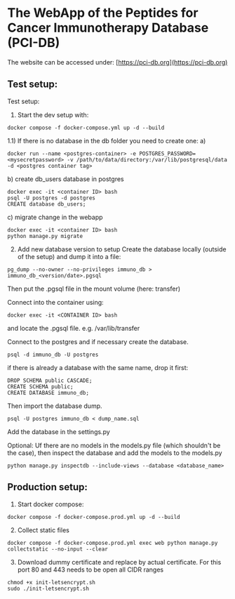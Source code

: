 # The WebApp of the Peptides for Cancer Immunotherapy Database (PCI-DB)

The website can be accessed under: 
[https://pci-db.org](https://pci-db.org)



## Test setup:

Test setup:

1) Start the dev setup with:
```
docker compose -f docker-compose.yml up -d --build
```

1.1) If there is no database in the db folder you need to create one:
 a) 
 ```
 docker run --name <postgres-container> -e POSTGRES_PASSWORD=<mysecretpassword> -v /path/to/data/directory:/var/lib/postgresql/data -d <postgres container tag>
 ```

b) create db_users database in postgres
```
docker exec -it <container ID> bash
psql -U postgres -d postgres
CREATE database db_users;
```

c) migrate change in the webapp
```
docker exec -it <container ID> bash
python manage.py migrate
```

2) Add new database version to setup
Create the database locally (outside of the setup) and dump it into a file:
```
pg_dump --no-owner --no-privileges immuno_db > immuno_db_<version/date>.pgsql
```
Then put the .pgsql file in the mount volume (here: transfer)

Connect into the container using:
```
docker exec -it <CONTAINER ID> bash
```
and locate the .pgsql file. e.g. /var/lib/transfer


Connect to the postgres and if necessary create the database.
```
psql -d immuno_db -U postgres
```

if there is already a database with the same name, drop it first:
```
DROP SCHEMA public CASCADE;
CREATE SCHEMA public;
CREATE DATABASE immuno_db;
```

Then import the database dump.
```
psql -U postgres immuno_db < dump_name.sql
```
Add the database in the settings.py

Optional:
Uf there are no models in the models.py file (which shouldn't be the case), then inspect the database and add the models to the models.py
```
python manage.py inspectdb --include-views --database <database_name>
```

## Production setup:

1) Start docker compose:
```
docker compose -f docker-compose.prod.yml up -d --build
```

2) Collect static files
```
docker compose -f docker-compose.prod.yml exec web python manage.py collectstatic --no-input --clear
```

3) Download dummy certificate and replace by actual certificate. For this port 80 and 443 needs to be open all CIDR ranges

```
chmod +x init-letsencrypt.sh
sudo ./init-letsencrypt.sh
```